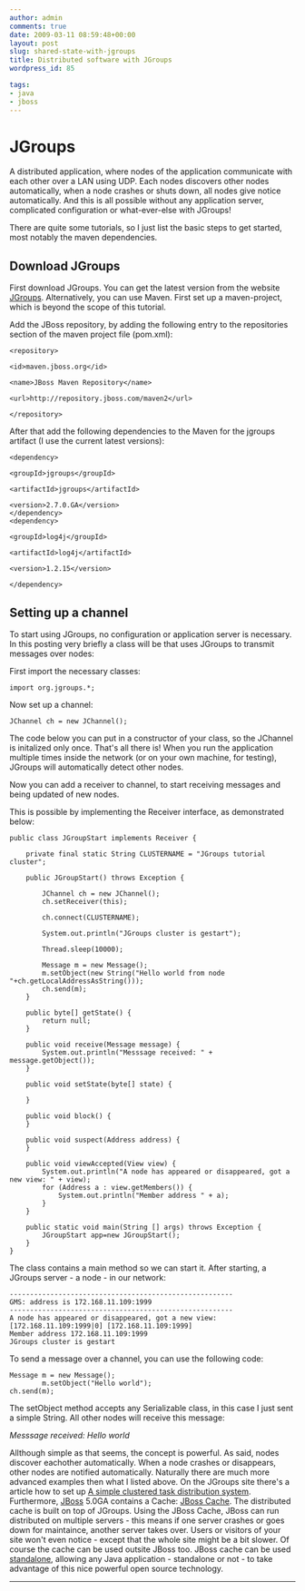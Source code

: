 ```yaml
---
author: admin
comments: true
date: 2009-03-11 08:59:48+00:00
layout: post
slug: shared-state-with-jgroups
title: Distributed software with JGroups
wordpress_id: 85

tags:
- java
- jboss
---
```





# JGroups


A distributed application, where nodes of the application communicate with each other over a LAN using UDP. Each nodes discovers other nodes automatically, when a node crashes or shuts down, all nodes give notice automatically. And this is all possible without any application server, complicated configuration or what-ever-else with JGroups!

There are quite some tutorials, so I just list the basic steps to get started, most notably the maven dependencies.


## Download JGroups


First download JGroups. You can get the latest version from the website [JGroups](http://www.jgroups.org/). Alternatively, you can use Maven. First set up a maven-project, which is beyond the scope of this tutorial.

Add the JBoss repository, by adding 	the following entry to the repositories section of the maven project 	file (pom.xml):

    
    <repository>
    
    <id>maven.jboss.org</id>
    
    <name>JBoss Maven Repository</name>
    
    <url>http://repository.jboss.com/maven2</url>
    
    </repository>


After that add the following dependencies to the 	Maven for the jgroups artifact (I use the current latest 	versions):

    
    <dependency>
    
    <groupId>jgroups</groupId>
    
    <artifactId>jgroups</artifactId>
    
    <version>2.7.0.GA</version>
    </dependency>
    <dependency>
    
    <groupId>log4j</groupId>
    
    <artifactId>log4j</artifactId>
    
    <version>1.2.15</version>
    
    </dependency>




## Setting up a channel


To start using JGroups, no configuration or application server is necessary. In this posting very briefly a class will be that uses JGroups to transmit messages over nodes:

First import the necessary classes:

    
    import org.jgroups.*;


Now set up a channel:

    
    JChannel ch = new JChannel();


The code below you can put in a constructor of your class, so the JChannel is initalized only once. That's all there is! When you run the application multiple times inside the network (or on your own machine, for testing), JGroups will automatically detect other nodes.

Now you can add a receiver to channel, to start receiving messages and being updated of new nodes.

This is possible by implementing the Receiver interface, as demonstrated below:

    
    public class JGroupStart implements Receiver {
    
    	private final static String CLUSTERNAME = "JGroups tutorial cluster";
    
    	public JGroupStart() throws Exception {
    
    		JChannel ch = new JChannel();
    		ch.setReceiver(this);
    
    		ch.connect(CLUSTERNAME);
    
            System.out.println("JGroups cluster is gestart");
    
            Thread.sleep(10000);
    
            Message m = new Message();
    		m.setObject(new String("Hello world from node "+ch.getLocalAddressAsString()));
            ch.send(m);
    	}
    
    	public byte[] getState() {
            return null;
    	}
    
    	public void receive(Message message) {
    		System.out.println("Messsage received: " + message.getObject());
    	}
    
    	public void setState(byte[] state) {
    
    	}
    
    	public void block() {
    	}
    
    	public void suspect(Address address) {
    	}
    
    	public void viewAccepted(View view) {
    		System.out.println("A node has appeared or disappeared, got a new view: " + view);
    		for (Address a : view.getMembers()) {
    			System.out.println("Member address " + a);
    		}
    	}
    
    	public static void main(String [] args) throws Exception {
    		JGroupStart app=new JGroupStart();
    	}
    }


The class contains a main method so we can start it. After starting, a JGroups server - a node - in our network:

    
    -------------------------------------------------------
    GMS: address is 172.168.11.109:1999
    -------------------------------------------------------
    A node has appeared or disappeared, got a new view: [172.168.11.109:1999|0] [172.168.11.109:1999]
    Member address 172.168.11.109:1999
    JGroups cluster is gestart


To send a message over a channel, you can use the following code:

    
    Message m = new Message();
    		m.setObject("Hello world");
    ch.send(m);


The setObject method accepts any Serializable class, in this case I just sent a simple String. All other nodes will receive this message:

_Messsage received: Hello world_

Allthough simple as that seems, the concept is powerful. As said, nodes discover eachother automatically. When a node crashes or disappears, other nodes are notified automatically. Naturally there are much more advanced examples then what I listed above. On the JGroups site there's a article how to set up [A simple clustered task distribution system](http://www.jgroups.org/taskdistribution.html).
Furthermore, [JBoss](http://www.jboss.org/projects) 5.0GA contains a Cache: [JBoss Cache](http://www.jboss.org/jbosscache). The distributed cache is built on top of JGroups. Using the JBoss Cache, JBoss can run distributed on multiple servers - this means if one server crashes or goes down for maintaince, another server takes over. Users or visitors of your site won't even notice - except that the whole site might be a bit slower.
Of course the cache can be used outsite JBoss too. JBoss cache can be used [standalone](http://www.jboss.org/jbosscache), allowing any Java application - standalone or not - to take advantage of this nice powerful open source technology.



* * *





